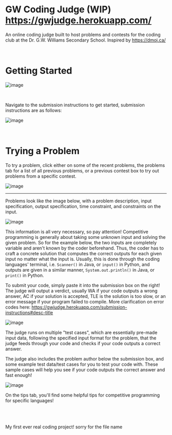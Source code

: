 # GW Coding Judge (WIP) https://gwjudge.herokuapp.com/
An online coding judge built to host problems and contests for the coding club at the Dr. G.W. Williams Secondary School. Inspired by https://dmoj.ca/

<br/>

# Getting Started
![image](https://github.com/user-attachments/assets/e6fb9c48-3ff8-4040-8112-7d130f0805dc)

<br/>

Navigate to the submission instructions to get started, submission instructions are as follows:

![image](https://github.com/user-attachments/assets/d6c5c2f9-0be8-48a3-b191-ecef5b7c9b33)

<br/>

# Trying a Problem
To try a problem, click either on some of the recent problems, the problems tab for a list of all previous problems, or a previous contest box to try out problems from a specific contest.

![image](https://github.com/user-attachments/assets/e6fb9c48-3ff8-4040-8112-7d130f0805dc)

---
Problems look like the image below, with a problem description, input specification, output specification, time constraint, and constraints on the input.

![image](https://github.com/user-attachments/assets/0c885fb2-2e96-4bc9-bf6c-1113e8a67d4e)

This information is all very necessary, so pay attention! Competitive programming is generally about taking some unknown input and solving the given problem. So for the example below, the two inputs are completely variable and aren't known by the coder beforehand. Thus, the coder has to craft a concrete solution that computes the correct outputs for each given input no matter what the input is. Usually, this is done through the coding languages' terminal, i.e. <code>Scanner()</code> in Java, or <code>input()</code> in Python, and outputs are given in a similar manner, <code>System.out.println()</code> in Java, or <code>print()</code> in Python.

To submit your code, simply paste it into the submission box on the right! The judge will output a verdict, usually WA if your code outputs a wrong answer, AC if your solution is accepted, TLE is the solution is too slow, or an error message if your program failed to compile. More clarification on error codes here: https://gwjudge.herokuapp.com/submission-instructions#desc-title

![image](https://github.com/user-attachments/assets/ff90bf73-3761-4cf8-86d8-f8b93d13332a)


The judge runs on multiple "test cases", which are essentially pre-made input data, following the specified input format for the problem, that the judge feeds through your code and checks if your code outputs a correct answer.

The judge also includes the problem author below the submission box, and some example test data/test cases for you to test your code with. These sample cases will help you see if your code outputs the correct answer and fast enough!

![image](https://github.com/user-attachments/assets/0c885fb2-2e96-4bc9-bf6c-1113e8a67d4e)


On the tips tab, you'll find some helpful tips for competitive programming for specific languages!




<br/>
<br/>
<br/>
My first ever real coding project!
sorry for the file name
